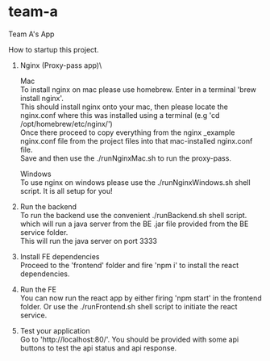 # team-a
Team A's App

How to startup this project.

1. Nginx (Proxy-pass app)\

    Mac\
    To install nginx on mac please use homebrew. Enter in a terminal 'brew install nginx'.\
    This should install nginx onto your mac, then please locate the nginx.conf where this was installed using a terminal (e.g 'cd /opt/homebrew/etc/nginx/')\
    Once there proceed to copy everything from the nginx _example nginx.conf file from the project files into that mac-installed nginx.conf file.\
    Save and then use the ./runNginxMac.sh to run the proxy-pass.

    Windows\
    To use nginx on windows please use the ./runNginxWindows.sh shell script. It is all setup for you!

2. Run the backend\
    To run the backend use the convenient ./runBackend.sh shell script. which will run a java server from the BE .jar file provided from the BE service folder.\
    This will run the java server on port 3333

3. Install FE dependencies\
    Proceed to the 'frontend' folder and fire 'npm i' to install the react dependencies.

4. Run the FE\
    You can now run the react app by either firing 'npm start' in the frontend folder. Or use the ./runFrontend.sh shell script to initiate the react service.

5. Test your application\
    Go to 'http://localhost:80/'. You should be provided with some api buttons to test the api status and api response.